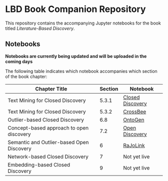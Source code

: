 # LBD Book Companion Repository

This repository contains the accompanying Jupyter notebooks for the book titled *Literature-Based Discovery*.

## Notebooks

**Notebooks are currently being updated and will be uploaded in the coming days**

The following table indicates which notebook accompanies which section of the book chapter:

| Chapter Title                             | Section | Notebook                                                                                           |
|-------------------------------------------|---------|----------------------------------------------------------------------------------------------------|
| Text Mining for Closed Discovery          | 5.3.1   | [Closed Discovery](https://github.com/lbd-book/code/blob/main/notebooks/01_closed_discovery.ipynb) |
| Text Mining for Closed Discovery          | 5.3.2   | [CrossBee](https://github.com/lbd-book/code/blob/main/notebooks/03_mini_crossbee.ipynb)            |
| Outlier-based Closed Discovery            | 6.8     | [OntoGen](https://github.com/lbd-book/code/blob/main/notebooks/04_mini_ontogen.ipynb)              |
| Concept-based approach to open discovery  | 7.2     | [Open Discovery](https://github.com/lbd-book/code/blob/main/notebooks/02_open_discovery.ipynb)     |
| Semantic and Outlier-based Open Discovery | 6       | [RaJoLink](https://github.com/lbd-book/code/blob/main/notebooks/05_mini_rajolink.ipynb)            |
| Network-based Closed Discovery            | 7       | Not yet live                                                                                       |
| Embedding-based Closed Discovery          | 9       | Not yet live                                                                                       |
